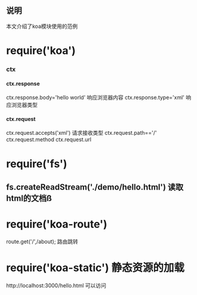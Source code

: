 ## 说明
本文介绍了koa模块使用的范例

# require('koa')
### ctx 
#### ctx.response
ctx.response.body='hello world'  响应浏览器内容
ctx.response.type='xml'           响应浏览器类型
#### ctx.request
ctx.request.accepts('xml')  请求接收类型
ctx.request.path=='/'
ctx.request.method
ctx.request.url
# require('fs')
## fs.createReadStream('./demo/hello.html') 读取html的文档ß

# require('koa-route')
route.get('/',/about); 路由跳转

# require('koa-static') 静态资源的加载
http://localhost:3000/hello.html 可以访问




